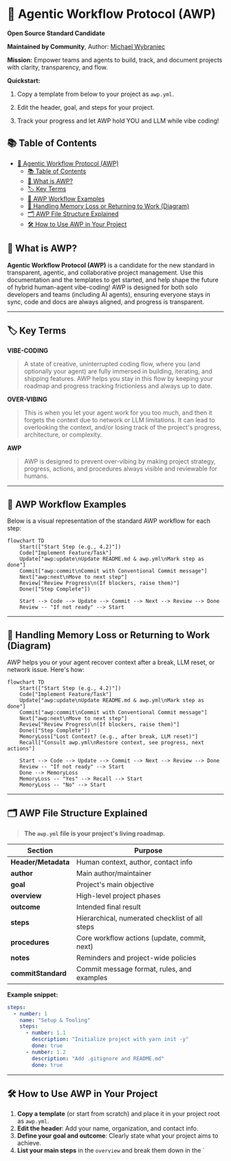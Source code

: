 # 🚀 Agentic Workflow Protocol (AWP)

**Open Source Standard Candidate**

**Maintained by Community**, Author: [Michael Wybraniec](https://michaelwybraniec.com)

**Mission:** Empower teams and agents to build, track, and document projects with clarity, transparency, and flow.

**Quickstart:**
1. Copy a template from below to your project as `awp.yml`.
   
2. Edit the header, goal, and steps for your project.
3. Track your progress and let AWP hold YOU and LLM while vibe coding!

## 📚 Table of Contents
- [🚀 Agentic Workflow Protocol (AWP)](#-agentic-workflow-protocol-awp)
  - [📚 Table of Contents](#-table-of-contents)
  - [🌟 What is AWP?](#-what-is-awp)
  - [🏷️ Key Terms](#️-key-terms)
  - [🔄 AWP Workflow Examples](#-awp-workflow-examples)
  - [🧠 Handling Memory Loss or Returning to Work (Diagram)](#-handling-memory-loss-or-returning-to-work-diagram)
  - [🗂️ AWP File Structure Explained](#️-awp-file-structure-explained)
  - [🛠️ How to Use AWP in Your Project](#️-how-to-use-awp-in-your-project)

## 🌟 What is AWP?

**Agentic Workflow Protocol (AWP)** is a candidate for the new standard in transparent, agentic, and collaborative project management. Use this documentation and the templates to get started, and help shape the future of hybrid human-agent vibe-coding! AWP is designed for both solo developers and teams (including AI agents), ensuring everyone stays in sync, code and docs are always aligned, and progress is transparent.

---

## 🏷️ Key Terms

**VIBE-CODING**
> A state of creative, uninterrupted coding flow, where you (and optionally your agent) are fully immersed in building, iterating, and shipping features. AWP helps you stay in this flow by keeping your roadmap and progress tracking frictionless and always up to date.

**OVER-VIBING**
> This is when you let your agent work for you too much, and then it forgets the context due to network or LLM limitations. It can lead to overlooking the context, and/or losing track of the project's progress, architecture, or complexity.

**AWP**
> AWP is designed to prevent over-vibing by making project strategy, progress, actions, and procedures always visible and reviewable for humans.

---

## 🔄 AWP Workflow Examples

Below is a visual representation of the standard AWP workflow for each step:

```mermaid
flowchart TD
    Start(["Start Step (e.g., 4.2)"])
    Code["Implement Feature/Task"]
    Update["awp:update\nUpdate README.md & awp.yml\nMark step as done"]
    Commit["awp:commit\nCommit with Conventional Commit message"]
    Next["awp:next\nMove to next step"]
    Review["Review Progress\n(If blockers, raise them)"]
    Done(["Step Complete"])

    Start --> Code --> Update --> Commit --> Next --> Review --> Done
    Review -- "If not ready" --> Start
```

---

## 🧠 Handling Memory Loss or Returning to Work (Diagram)

AWP helps you or your agent recover context after a break, LLM reset, or network issue. Here's how:

```mermaid
flowchart TD
    Start(["Start Step (e.g., 4.2)"])
    Code["Implement Feature/Task"]
    Update["awp:update\nUpdate README.md & awp.yml\nMark step as done"]
    Commit["awp:commit\nCommit with Conventional Commit message"]
    Next["awp:next\nMove to next step"]
    Review["Review Progress\n(If blockers, raise them)"]
    Done(["Step Complete"])
    MemoryLoss["Lost Context? (e.g., after break, LLM reset)"]
    Recall["Consult awp.yml\nRestore context, see progress, next actions"]

    Start --> Code --> Update --> Commit --> Next --> Review --> Done
    Review -- "If not ready" --> Start
    Done --> MemoryLoss
    MemoryLoss -- "Yes" --> Recall --> Start
    MemoryLoss -- "No" --> Start
```

---

## 🗂️ AWP File Structure Explained

> **The `awp.yml` file is your project's living roadmap.**

| Section         | Purpose                                                      |
|-----------------|-------------------------------------------------------------|
| **Header/Metadata** | Human context, author, contact info                    |
| **author**          | Main author/maintainer                                 |
| **goal**            | Project's main objective                               |
| **overview**        | High-level project phases                              |
| **outcome**         | Intended final result                                  |
| **steps**           | Hierarchical, numerated checklist of all steps         |
| **procedures**      | Core workflow actions (update, commit, next)           |
| **notes**           | Reminders and project-wide policies                    |
| **commitStandard**  | Commit message format, rules, and examples             |

**Example snippet:**
```yaml
steps:
  - number: 1
    name: "Setup & Tooling"
    steps:
      - number: 1.1
        description: "Initialize project with yarn init -y"
        done: true
      - number: 1.2
        description: "Add .gitignore and README.md"
        done: true
```

---

## 🛠️ How to Use AWP in Your Project

1. **Copy a template** (or start from scratch) and place it in your project root as `awp.yml`.
2. **Edit the header**: Add your name, organization, and contact info.
3. **Define your goal and outcome**: Clearly state what your project aims to achieve.
4. **List your main steps** in the `overview` and break them down in the `